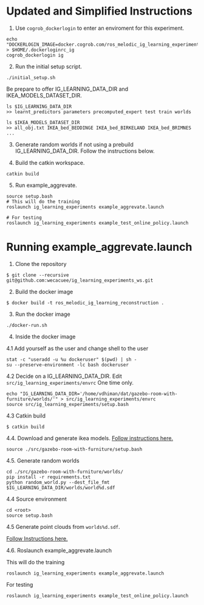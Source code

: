 # Updated and Simplified Instructions

1. Use `cogrob_dockerlogin` to enter an enviroment for this experiment.
```
echo "DOCKERLOGIN_IMAGE=docker.cogrob.com/ros_melodic_ig_learning_experiments_env" > $HOME/.dockerloginrc_ig
cogrob_dockerlogin ig
```

2. Run the initial setup script.
```
./initial_setup.sh
```

Be prepare to offer IG_LEARNING_DATA_DIR and IKEA_MODELS_DATASET_DIR.

```
ls $IG_LEARNING_DATA_DIR
>> learnt_predictors parameters precomputed_expert test train worlds

ls $IKEA_MODELS_DATASET_DIR
>> all_obj.txt IKEA_bed_BEDDINGE IKEA_bed_BIRKELAND IKEA_bed_BRIMNES ...
```

3. Generate random worlds if not using a prebuild IG_LEARNING_DATA_DIR. Follow the instructions below.

4. Build the catkin workspace.

```
catkin build
```

5. Run example_aggrevate.
```
source setup.bash
# This will do the training
roslaunch ig_learning_experiments example_aggrevate.launch

# For testing
roslaunch ig_learning_experiments example_test_online_policy.launch
```

# Running example_aggrevate.launch

1. Clone the repository

```shellsession
$ git clone --recursive git@github.com:wecacuee/ig_learning_experiments_ws.git
```

2. Build the docker image

```shellsession
$ docker build -t ros_melodic_ig_learning_reconstruction .
```

3. Run the docker image

``` shellsession
./docker-run.sh
```

4. Inside the docker image

4.1 Add yourself as the user and change shell to the user

``` shellsession
stat -c "useradd -u %u dockeruser" $(pwd) | sh -
su --preserve-environment -lc bash dockeruser
```

4.2 Decide on a IG_LEARNING_DATA_DIR. Edit `src/ig_learning_experiments/envrc`
One time only.

``` shellsession
echo "IG_LEARNING_DATA_DIR='/home/vdhiman/dat/gazebo-room-with-furniture/worlds/'" > src/ig_learning_experiments/envrc
source src/ig_learning_experiments/setup.bash
```

4.3 Catkin build

``` shellsession
$ catkin build
```

4.4. Download and generate ikea models.  [Follow instructions here.](./src/gazebo-room-with-furniture/models/ikea_models/README.md)

``` shellsession
source ./src/gazebo-room-with-furniture/setup.bash
```

4.5. Generate random worlds

``` shellsession
cd ./src/gazebo-room-with-furniture/worlds/
pip install -r requirements.txt
python random_world.py --dest_file_fmt $IG_LEARNING_DATA_DIR/worlds/world%d.sdf
```

4.4 Source environment

``` shellsession
cd <root>
source setup.bash
```

4.5 Generate point clouds from `worlds%d.sdf`.

[Follow Instructions here.](./src/ig_learning_experiments/py/create_view_space.py)

4.6. Roslaunch example_aggrevate.launch

This will do the training
``` shellsession
roslaunch ig_learning_experiments example_aggrevate.launch
```

For testing

``` shellsession
roslaunch ig_learning_experiments example_test_online_policy.launch
```
